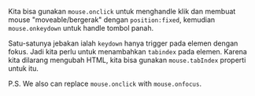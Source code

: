 
Kita bisa gunakan `mouse.onclick` untuk menghandle klik dan membuat mouse "moveable/bergerak" dengan `position:fixed`, kemudian `mouse.onkeydown` untuk handle tombol panah.

Satu-satunya jebakan ialah `keydown` hanya trigger pada elemen dengan fokus. Jadi kita perlu untuk menambahkan `tabindex` pada elemen. Karena kita dilarang mengubah HTML, kita bisa gunakan `mouse.tabIndex` properti untuk itu.

P.S. We also can replace `mouse.onclick` with `mouse.onfocus`.
<!--stackedit_data:
eyJoaXN0b3J5IjpbLTE5MDkyNTY3OTRdfQ==
-->